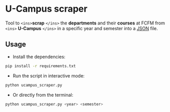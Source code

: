 # U-Campus scraper

Tool to `<ins>`**scrap** `</ins>` the **departments** and their **courses** at FCFM from
 `<ins>` **U-Campus** `</ins>` in a specific year and semester into a [JSON](https://www.json.org/json-en.html) file.

## Usage

- Install the dependencies:

```sh
pip install -r requirements.txt
```

- Run the script in interactive mode:

```sh
python ucampus_scraper.py
```

- Or directly from the terminal:

```sh
python ucampus_scraper.py <year> <semester>
```
